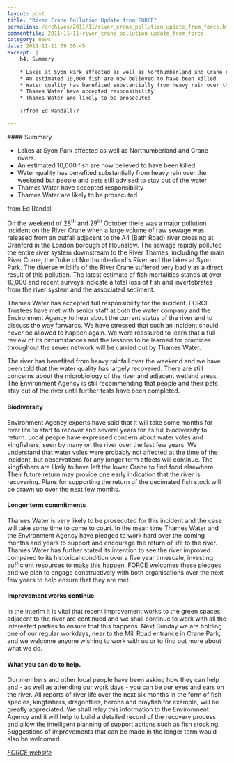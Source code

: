 ```yaml
---
layout: post
title: "River Crane Pollution Update from FORCE"
permalink: /archives/2011/11/river_crane_pollution_update_from_force.html
commentfile: 2011-11-11-river_crane_pollution_update_from_force
category: news
date: 2011-11-11 09:30:45
excerpt: |
    h4. Summary
    
    * Lakes at Syon Park affected as well as Northumberland and Crane rivers.
    * An estimated 10,000 fish are now believed to have been killed
    * Water quality has benefited substantially from heavy rain over the weekend but people and pets still advised to stay out of the water
    * Thames Water have accepted responsibility
    * Thames Water are likely to be prosecuted
    
    ??from Ed Randall??

---
```


<div markdown="1" class="box">
#### Summary

-   Lakes at Syon Park affected as well as Northumberland and Crane rivers.
-   An estimated 10,000 fish are now believed to have been killed
-   Water quality has benefited substantially from heavy rain over the weekend but people and pets still advised to stay out of the water
-   Thames Water have accepted responsibility
-   Thames Water are likely to be prosecuted

from Ed Randall

</div>
On the weekend of 28<sup>th</sup> and 29<sup>th</sup> October there was a major pollution incident on the River Crane when a large volume of raw sewage was released from an outfall adjacent to the A4 (Bath Road) river crossing at Cranford in the London borough of Hounslow. The sewage rapidly polluted the entire river system downstream to the River Thames, including the main River Crane, the Duke of Northumberland's River and the lakes at Syon Park. The diverse wildlife of the River Crane suffered very badly as a direct result of this pollution. The latest estimate of fish mortalities stands at over 10,000 and recent surveys indicate a total loss of fish and invertebrates from the river system and the associated sediment.

Thames Water has accepted full responsibility for the incident. FORCE Trustees have met with senior staff at both the water company and the Environment Agency to hear about the current status of the river and to discuss the way forwards. We have stressed that such an incident should never be allowed to happen again. We were reassured to learn that a full review of its circumstances and the lessons to be learned for practices throughout the sewer network will be carried out by Thames Water.

The river has benefited from heavy rainfall over the weekend and we have been told that the water quality has largely recovered. There are still concerns about the microbiology of the river and adjacent wetland areas. The Environment Agency is still recommending that people and their pets stay out of the river until further tests have been completed.

#### Biodiversity

Environment Agency experts have said that it will take some months for river life to start to recover and several years for its full biodiversity to return. Local people have expressed concern about water voles and kingfishers, seen by many on the river over the last few years. We understand that water voles were probably not affected at the time of the incident, but observations for any longer term effects will continue. The kingfishers are likely to have left the lower Crane to find food elsewhere. Their future return may provide one early indication that the river is recovering. Plans for supporting the return of the decimated fish stock will be drawn up over the next few months.

#### Longer term commitments

Thames Water is very likely to be prosecuted for this incident and the case will take some time to come to court. In the mean time Thames Water and the Environment Agency have pledged to work hard over the coming months and years to support and encourage the return of life to the river. Thames Water has further stated its intention to see the river improved compared to its historical condition over a five year timescale, investing sufficient resources to make this happen. FORCE welcomes these pledges and we plan to engage constructively with both organisations over the next few years to help ensure that they are met.

#### Improvement works continue

In the interim it is vital that recent improvement works to the green spaces adjacent to the river are continued and we shall continue to work with all the interested parties to ensure that this happens. Next Sunday we are holding one of our regular workdays, near to the Mill Road entrance in Crane Park, and we welcome anyone wishing to work with us or to find out more about what we do.

#### What you can do to help.

Our members and other local people have been asking how they can help and - as well as attending our work days - you can be our eyes and ears on the river. All reports of river life over the next six months in the form of fish species, kingfishers, dragonflies, herons and crayfish for example, will be greatly appreciated. We shall relay this information to the Environment Agency and it will help to build a detailed record of the recovery process and allow the intelligent planning of support actions such as fish stocking. Suggestions of improvements that can be made in the longer term would also be welcomed.

<cite>[FORCE website](http://homepage.ntlworld.com/borsuk/force/news.html</cite>)
